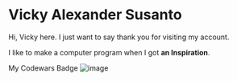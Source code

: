 <!-- - 👋 Hi, I’m @vick1208
- 🤩 I’m interested in ...
- 🌱 I’m currently learning ...
- 💞️ I’m looking to collaborate on ...
- 📫 How to reach me ... -->

<!---
vick1208/vick1208 is a ✨ special ✨ repository because its `README.md` (this file) appears on your GitHub profile.
You can click the Preview link to take a look at your changes.
--->
# Vicky Alexander Susanto

Hi, Vicky here. I just want to say thank you for visiting my account.

I like to make a computer program when I got **an Inspiration**. 

My Codewars Badge
![image](https://www.codewars.com/users/vick1208/badges/large)
